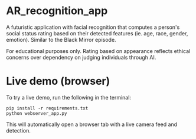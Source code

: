 # AR_recognition_app
A futuristic application with facial recognition that computes a person's social status rating based on their detected features (ie. age, race, gender, emotion). Similar to the Black Mirror episode.

For educational purposes only. Rating based on appearance reflects ethical concerns over dependency on judging individuals through AI.

# Live demo (browser)

To try a live demo, run the following in the terminal:

```
pip install -r requirements.txt
python webserver_app.py
```

This will automatically open a browser tab with a live camera feed and detection. 
